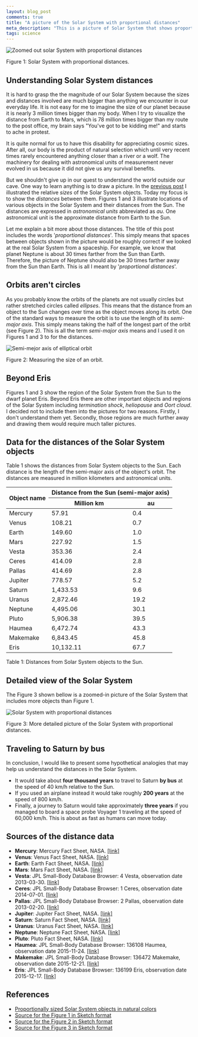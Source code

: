 ```yaml
---
layout: blog_post
comments: true
title: "A picture of the Solar System with proportional distances"
meta_description: "This is a picture of Solar System that shows proportional distances between planets and other objects."
tags: science
---
```



<div class='isFullScreenWide isTextCentered hasBackgroundColorShade10'>
  <img src='/image/blog/2016-01-16-solar-system-with-proportional-distances/0010_solar_system_proportional_distances.png' alt='Zoomed out solar System with proportional distances' class='isMax500PxWide'>
  <br>
</div>

<p class='isTextCentered'>Figure 1: Solar System with proportional distances.</p>

## Understanding Solar System distances

It is hard to grasp the the magnitude of our Solar System because the sizes and distances involved are much bigger than anything we encounter in our everyday life. It is not easy for me to imagine the size of our planet because it is nearly 3 million times bigger than my body. When I try to visualize the distance from Earth to Mars, which is 78 million times bigger than my route to the  post office, my brain says "You've got to be kidding me!" and starts to ache in protest.

It is quite normal for us to have this disability for appreciating cosmic sizes. After all, our body is the product of natural selection which until very recent times rarely encountered anything closer than a river or a wolf. The machinery for dealing with astronomical units of measurement never evolved in us because it did not give us any survival benefits.

But we shouldn't give up in our quest to understand the world outside our cave. One way to learn anything is to draw a picture. In the [previous post](/blog/sun-and-planet-sizes-in-scale/) I illustrated the relative *sizes* of the Solar System objects. Today my focus is to show the *distances* between them. Figures 1 and 3 illustrate locations of various objects in the Solar System and their distances from the Sun. The distances are expressed in *astronomical units* abbreviated as *au*. One astronomical unit is the approximate distance from Earth to the Sun.

Let me explain a bit more about those distances. The title of this post includes the words '*proportional distances*'. This simply means that spaces between objects shown in the picture would be roughly correct if we looked at the real Solar System from a spaceship. For example, we know that planet Neptune is about 30 times farther from the Sun than Earth. Therefore, the picture of Neptune should also be 30 times farther away from the Sun than Earth. This is all I meant by '*proportional distances*'.

## Orbits aren't circles

As you probably know the orbits of the planets are not usually circles but rather stretched circles called *ellipses*. This means that the distance from an object to the Sun changes over time as the object moves along its orbit. One of the standard ways to measure the orbit is to use the length of its *semi-major axis*. This simply means taking the half of the longest part of the orbit (see Figure 2). This is all the term *semi-major axis* means and I used it on Figures 1 and 3 to for the distances.

<img src='/image/blog/2016-01-16-solar-system-with-proportional-distances/0020_semi_major_axis_and_planet_orbit.png' alt='Semi-mejor axis of elliptical orbit' class='isMax100PercentWide'>

<p class='isTextCentered'>Figure 2: Measuring the size of an orbit.</p>


## Beyond Eris

Figures 1 and 3 show the region of the Solar System from the Sun to the dwarf planet Eris. Beyond Eris there are other important objects and regions of the Solar System including *termination shock*, *heliopause* and *Oort cloud*. I decided not to include them into the pictures for two reasons. Firstly, I don't understand them yet. Secondly, those regions are much further away and drawing them would require much taller pictures.

## Data for the distances of the Solar System objects

Table 1 shows the distances from Solar System objects to the Sun. Each distance is the length of the semi-major axis of the object's orbit. The distances are measured in million kilometers and astronomical units.

<table class='table isBlockCentered'>
  <thead>
    <tr>
      <th rowspan='2'>Object name</th>
      <th colspan='2' class='table-hasBottomBorder'>Distance from the Sun (semi-major axis)</th>
    </tr>
    <tr>
      <th>Million km</th>
      <th>au</th>
    </tr>
  </thead>
  <tbody>
    <tr>
      <td>Mercury</td>
      <td class='isTextRightAligned'>57.91</td>
      <td class='isTextRightAligned'>0.4</td>
    </tr>
    <tr>
      <td>Venus</td>
      <td class='isTextRightAligned'>108.21</td>
      <td class='isTextRightAligned'>0.7</td>
    </tr>
    <tr>
      <td>Earth</td>
      <td class='isTextRightAligned'>149.60</td>
      <td class='isTextRightAligned'>1.0</td>
    </tr>
    <tr>
      <td>Mars</td>
      <td class='isTextRightAligned'>227.92</td>
      <td class='isTextRightAligned'>1.5</td>
    </tr>
    <tr>
      <td>Vesta</td>
      <td class='isTextRightAligned'>353.36</td>
      <td class='isTextRightAligned'>2.4</td>
    </tr>
    <tr>
      <td>Ceres</td>
      <td class='isTextRightAligned'>414.09</td>
      <td class='isTextRightAligned'>2.8</td>
    </tr>
    <tr>
      <td>Pallas</td>
      <td class='isTextRightAligned'>414.69</td>
      <td class='isTextRightAligned'>2.8</td>
    </tr>
    <tr>
      <td>Jupiter</td>
      <td class='isTextRightAligned'>778.57</td>
      <td class='isTextRightAligned'>5.2</td>
    </tr>
    <tr>
      <td>Saturn</td>
      <td class='isTextRightAligned'>1,433.53</td>
      <td class='isTextRightAligned'>9.6</td>
    </tr>
    <tr>
      <td>Uranus</td>
      <td class='isTextRightAligned'>2,872.46</td>
      <td class='isTextRightAligned'>19.2</td>
    </tr>
    <tr>
      <td>Neptune</td>
      <td class='isTextRightAligned'>4,495.06</td>
      <td class='isTextRightAligned'>30.1</td>
    </tr>
    <tr>
      <td>Pluto</td>
      <td class='isTextRightAligned'>5,906.38</td>
      <td class='isTextRightAligned'>39.5</td>
    </tr>
    <tr>
      <td>Haumea</td>
      <td class='isTextRightAligned'>6,472.74</td>
      <td class='isTextRightAligned'>43.3</td>
    </tr>
    <tr>
      <td>Makemake</td>
      <td class='isTextRightAligned'>6,843.45</td>
      <td class='isTextRightAligned'>45.8</td>
    </tr>
    <tr>
      <td>Eris</td>
      <td class='isTextRightAligned'>10,132.11</td>
      <td class='isTextRightAligned'>67.7</td>
    </tr>
  </tbody>
</table>

<p class='isTextCentered'>Table 1: Distances from Solar System objects to the Sun.</p>


## Detailed view of the Solar System

The Figure 3 shown bellow is a zoomed-in picture of the Solar System that includes more objects than Figure 1.

<div class='isFullScreenWide isTextCentered hasBackgroundColorShade10'>
  <img src='/image/blog/2016-01-16-solar-system-with-proportional-distances/0030_detailed_solar_system_proportional_distances.png' alt='Solar System with proportional distances' class='isMax500PxWide'>
  <br>
</div>

<p class='isTextCentered'>Figure 3: More detailed picture of the Solar System with proportional distances.</p>

## Traveling to Saturn by bus

In conclusion, I would like to present some hypothetical analogies that may help us understand the distances in the Solar System.

* It would take about **four thousand years** to travel to Saturn **by bus** at the speed of 40 km/h relative to the Sun.
* If you used an airplane instead it would take roughly **200 years** at the speed of 800 km/h.
* Finally, a journey to Saturn would take approximately **three years** if you managed to board a space probe Voyager 1 traveling at the speed of 60,000 km/h. This is about as fast as humans can move today.

## Sources of the distance data

* **Mercury**: Mercury Fact Sheet, NASA. [[link]](http://nssdc.gsfc.nasa.gov/planetary/factsheet/mercuryfact.html)
* **Venus**: Venus Fact Sheet, NASA. [[link]](http://nssdc.gsfc.nasa.gov/planetary/factsheet/venusfact.html)
* **Earth**: Earth Fact Sheet, NASA. [[link]](http://nssdc.gsfc.nasa.gov/planetary/factsheet/earthfact.html)
* **Mars**: Mars Fact Sheet, NASA. [[link]](http://nssdc.gsfc.nasa.gov/planetary/factsheet/marsfact.html)
* **Vesta**: JPL Small-Body Database Browser: 4 Vesta, observation date 2013-03-30. [[link]](http://ssd.jpl.nasa.gov/sbdb.cgi?sstr=Vesta)
* **Ceres**: JPL Small-Body Database Browser: 1 Ceres, observation date 2014-07-01. [[link]](http://ssd.jpl.nasa.gov/sbdb.cgi?sstr=Ceres)
* **Pallas**: JPL Small-Body Database Browser: 2 Pallas, observation date 2013-02-20. [[link]](http://ssd.jpl.nasa.gov/sbdb.cgi?sstr=Pallas)
* **Jupiter**: Jupiter Fact Sheet, NASA. [[link]](http://nssdc.gsfc.nasa.gov/planetary/factsheet/jupiterfact.html)
* **Saturn**: Saturn Fact Sheet, NASA. [[link]](http://nssdc.gsfc.nasa.gov/planetary/factsheet/saturnfact.html)
* **Uranus**: Uranus Fact Sheet, NASA. [[link]](http://nssdc.gsfc.nasa.gov/planetary/factsheet/uranusfact.html)
* **Neptune**: Neptune Fact Sheet, NASA. [[link]](http://nssdc.gsfc.nasa.gov/planetary/factsheet/neptunefact.html)
* **Pluto**: Pluto Fact Sheet, NASA. [[link]](http://nssdc.gsfc.nasa.gov/planetary/factsheet/plutofact.html)
* **Haumea**: JPL Small-Body Database Browser: 136108 Haumea, observation date 2015-11-24. [[link]](http://ssd.jpl.nasa.gov/sbdb.cgi?sstr=136108)
* **Makemake**: JPL Small-Body Database Browser: 136472 Makemake, observation date 2015-12-21. [[link]](http://ssd.jpl.nasa.gov/sbdb.cgi?sstr=136472)
* **Eris**: JPL Small-Body Database Browser: 136199 Eris, observation date 2015-12-17. [[link]](http://ssd.jpl.nasa.gov/sbdb.cgi?sstr=Eris)

## References

* [Proportionally sized Solar System objects in natural colors](/blog/sun-and-planet-sizes-in-scale/)
* [Source for the Figure 1 in Sketch format](/files/2016/01/solar_system_proportional_distances.sketch)
* [Source for the Figure 2 in Sketch format](/files/2016/01/semi_major_axis_and_planet_orbit.sketch)
* [Source for the Figure 3 in Sketch format](/files/2016/01/detailed_solar_system_proportional_distances.sketch)
